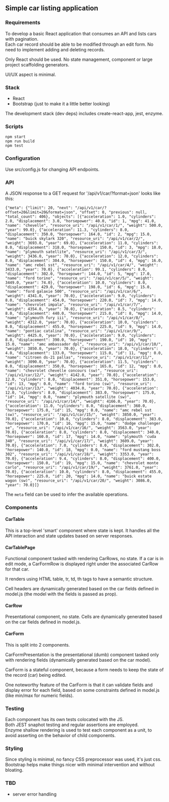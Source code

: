 ## Simple car listing application

### Requirements

To develop a basic React application that consumes an API and lists cars with pagination.  
Each car record should be able to be modified  through  an edit form. No need to implement adding and deleting records. 

Only React should be used. No state management, component or large project scaffolding generators.

UI/UX aspect is minimal.
  
### Stack

* React
* Bootstrap (just to make it a little better looking)

The development stack (dev deps) includes create-react-app, jest, enzyme.

### Scripts

`npm start`  
`npm run build`  
`npm test`  

### Configuration

Use src/config.js for changing API endpoints.

### API

A JSON response to a GET request for '/api/v1/car/?format=json' looks like this:

```
{"meta": {"limit": 20, "next": "/api/v1/car/?offset=20&limit=20&format=json", "offset": 0, "previous": null, "total_count": 406}, "objects": [{"acceleration": 1.0, "cylinders": 2.0, "displacement": 3.0, "horsepower": 40.0, "id": 1, "mpg": 41.0, "name": "chevelle", "resource_uri": "/api/v1/car/1/", "weight": 500.0, "year": 99.0}, {"acceleration": 11.3, "cylinders": 8.0, "displacement": 350.0, "horsepower": 164.0, "id": 2, "mpg": 15.0, "name": "buick skylark 320", "resource_uri": "/api/v1/car/2/", "weight": 3693.0, "year": 69.0}, {"acceleration": 11.0, "cylinders": 8.0, "displacement": 318.0, "horsepower": 150.0, "id": 3, "mpg": 18.0, "name": "plymouth satellite", "resource_uri": "/api/v1/car/3/", "weight": 3436.0, "year": 70.0}, {"acceleration": 12.0, "cylinders": 8.0, "displacement": 304.0, "horsepower": 150.0, "id": 4, "mpg": 16.0, "name": "amc rebel sst", "resource_uri": "/api/v1/car/4/", "weight": 3433.0, "year": 70.0}, {"acceleration": 99.1, "cylinders": 8.0, "displacement": 302.0, "horsepower": 144.0, "id": 5, "mpg": 17.0, "name": "ford torino", "resource_uri": "/api/v1/car/5/", "weight": 3449.0, "year": 74.0}, {"acceleration": 10.0, "cylinders": 8.0, "displacement": 429.0, "horsepower": 198.0, "id": 6, "mpg": 15.0, "name": "ford galaxie 500", "resource_uri": "/api/v1/car/6/", "weight": 4341.0, "year": 70.0}, {"acceleration": 9.0, "cylinders": 8.0, "displacement": 454.0, "horsepower": 220.0, "id": 7, "mpg": 14.0, "name": "chevrolet impala", "resource_uri": "/api/v1/car/7/", "weight": 4354.0, "year": 70.0}, {"acceleration": 8.5, "cylinders": 8.0, "displacement": 440.0, "horsepower": 215.0, "id": 8, "mpg": 14.0, "name": "plymouth fury iii", "resource_uri": "/api/v1/car/8/", "weight": 4312.0, "year": 70.0}, {"acceleration": 10.0, "cylinders": 8.0, "displacement": 455.0, "horsepower": 225.0, "id": 9, "mpg": 14.0, "name": "pontiac catalina", "resource_uri": "/api/v1/car/9/", "weight": 4425.0, "year": 70.0}, {"acceleration": 9.0, "cylinders": 8.0, "displacement": 390.0, "horsepower": 190.0, "id": 10, "mpg": 15.0, "name": "amc ambassador dpl", "resource_uri": "/api/v1/car/10/", "weight": 3850.0, "year": 70.0}, {"acceleration": 18.0, "cylinders": 4.0, "displacement": 133.0, "horsepower": 115.0, "id": 11, "mpg": 0.0, "name": "citroen ds-21 pallas", "resource_uri": "/api/v1/car/11/", "weight": 3090.0, "year": 70.0}, {"acceleration": 11.5, "cylinders": 8.0, "displacement": 350.0, "horsepower": 165.0, "id": 12, "mpg": 0.0, "name": "chevrolet chevelle concours (sw)", "resource_uri": "/api/v1/car/12/", "weight": 4142.0, "year": 70.0}, {"acceleration": 12.0, "cylinders": 8.0, "displacement": 351.0, "horsepower": 153.0, "id": 13, "mpg": 0.0, "name": "ford torino (sw)", "resource_uri": "/api/v1/car/13/", "weight": 4034.0, "year": 70.0}, {"acceleration": 12.0, "cylinders": 8.0, "displacement": 383.0, "horsepower": 175.0, "id": 14, "mpg": 0.0, "name": "plymouth satellite (sw)", "resource_uri": "/api/v1/car/14/", "weight": 4166.0, "year": 70.0}, {"acceleration": 11.0, "cylinders": 8.0, "displacement": 360.0, "horsepower": 175.0, "id": 15, "mpg": 0.0, "name": "amc rebel sst (sw)", "resource_uri": "/api/v1/car/15/", "weight": 3850.0, "year": 70.0}, {"acceleration": 10.0, "cylinders": 8.0, "displacement": 383.0, "horsepower": 170.0, "id": 16, "mpg": 15.0, "name": "dodge challenger se", "resource_uri": "/api/v1/car/16/", "weight": 3563.0, "year": 70.0}, {"acceleration": 8.0, "cylinders": 8.0, "displacement": 340.0, "horsepower": 160.0, "id": 17, "mpg": 14.0, "name": "plymouth 'cuda 340", "resource_uri": "/api/v1/car/17/", "weight": 3609.0, "year": 70.0}, {"acceleration": 7.0, "cylinders": 8.0, "displacement": 302.0, "horsepower": 140.0, "id": 18, "mpg": 0.0, "name": "ford mustang boss 302", "resource_uri": "/api/v1/car/18/", "weight": 3353.0, "year": 70.0}, {"acceleration": 9.4, "cylinders": 8.0, "displacement": 400.0, "horsepower": 150.0, "id": 19, "mpg": 15.0, "name": "chevrolet monte carlo", "resource_uri": "/api/v1/car/19/", "weight": 3761.0, "year": 70.0}, {"acceleration": 10.0, "cylinders": 8.0, "displacement": 455.0, "horsepower": 225.0, "id": 20, "mpg": 14.0, "name": "buick estate wagon (sw)", "resource_uri": "/api/v1/car/20/", "weight": 3086.0, "year": 70.0}]}
```

The `meta` field can be used to infer the available operations.

### Components

#### CarTable

This is a top-level 'smart' component where state is kept.
It handles all the API interaction and state updates based on server responses.

#### CarTablePage

Functional component tasked with rendering CarRows, no state.
If a car is in edit mode, a CarFormRow is displayed right under the associated CarRow for that car.  

It renders using HTML table, tr, td, th tags to have a semantic structure.

Cell headers are dynamically generated based on the car fields defined in model.js (the model with the fields is passed as prop).

#### CarRow

Presentational component, no state.
Cells are dynamically generated based on the car fields defined in model.js.

#### CarForm

This is split into 2 components.

CarFormPresentation is the presentational (dumb) component tasked only with rendering fields (dynamically generated based on the car model).

CarForm is a stateful component, because a form needs to keep the state of the record (car) being edited.

One noteworthy feature of the CarForm is that it can validate fields and display error for each field, based on some constraints defined in model.js (like min/max for numeric fields).

### Testing

Each component has its own tests colocated with the JS.  
Both JEST snaphot testing and regular assertions are employed.  
Enzyme shallow rendering is used to test each component as a unit, to avoid asserting on the behavior of child components.


### Styling

Since styling is minimal, no fancy CSS preprocessor was used, it's just css.  
Bootstrap helps make things nicer with minimal intervention and without bloating.

### TBD

* server error handling
